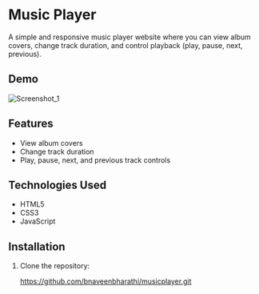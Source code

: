 # Music Player 

A simple and responsive music player website where you can view album covers, change track duration, and control playback (play, pause, next, previous).

## Demo
![Screenshot_1](https://github.com/bnaveenbharathi/musicplayer/assets/144258519/b580f74f-7e4c-44b5-ab44-f00fbdf94c09)

## Features

- View album covers
- Change track duration
- Play, pause, next, and previous track controls

## Technologies Used

- HTML5
- CSS3
- JavaScript

## Installation

1. Clone the repository:

    https://github.com/bnaveenbharathi/musicplayer.git
